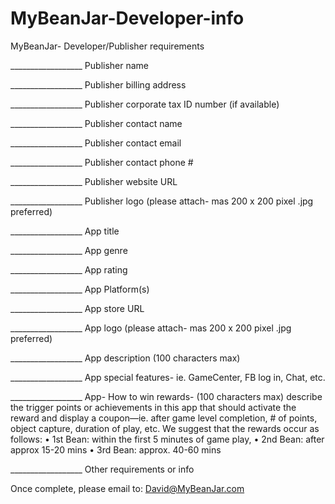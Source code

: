 MyBeanJar-Developer-info
========================
MyBeanJar- Developer/Publisher requirements

__________________ Publisher name

__________________ Publisher billing address

__________________ Publisher corporate tax ID number (if available)

__________________ Publisher contact name

__________________ Publisher contact email

__________________ Publisher contact phone #

__________________ Publisher website URL

__________________ Publisher logo (please attach- mas 200 x 200 pixel .jpg preferred)

__________________ App title

__________________ App genre

__________________ App rating

__________________ App Platform(s)

__________________ App store URL

__________________ App logo (please attach- mas 200 x 200 pixel .jpg preferred)

__________________ App description (100 characters max)

__________________ App special features- ie. GameCenter, FB log in, Chat, etc.

__________________ App- How to win rewards- (100 characters max) describe the trigger points or achievements in this app that should activate the reward and display a coupon—ie. after game level completion, # of points, object capture, duration of play, etc.  We suggest that the rewards occur as follows:
	• 1st  Bean: within the first 5 minutes of game play,
	• 2nd Bean: after approx 15-20 mins 
	• 3rd Bean: approx. 40-60 mins 

__________________ Other requirements or info  

Once complete, please email to: David@MyBeanJar.com
